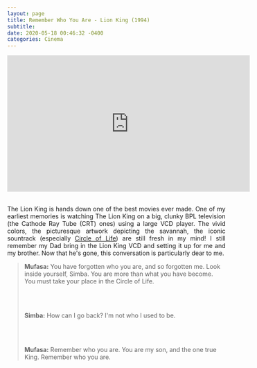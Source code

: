 ```yaml
---
layout: page
title: Remember Who You Are - Lion King (1994)
subtitle: 
date: 2020-05-18 00:46:32 -0400
categories: Cinema
---
```




<center>
<iframe width="560" height="315" src="https://www.youtube.com/embed/lQd22F5onyM" frameborder="0" allow="accelerometer; autoplay; encrypted-media; gyroscope; picture-in-picture" allowfullscreen></iframe>
</center>

<br> 

<p align="justify"> The Lion King is hands down one of the best movies ever made. One of my earliest memories is watching The Lion King on a big, clunky BPL television (the Cathode Ray Tube (CRT) ones) using a large VCD player. The vivid colors, the picturesque artwork depicting the savannah, the iconic sountrack (especially <a href="https://www.youtube.com/watch?v=GibiNy4d4gc">Circle of Life</a>) are still fresh in my mind! I still remember my Dad bring in the Lion King VCD and setting it up for me and my brother. Now that he's gone, this conversation is particularly dear to me. </p>


<blockquote>
<b>Mufasa:</b> You have forgotten who you are, and so forgotten me. Look inside yourself, Simba. You are more than what you have become. You must take your place in the Circle of Life.

<br> <br>

<b>Simba:</b> How can I go back? I'm not who I used to be.

<br> <br>

<b>Mufasa:</b> Remember who you are. You are my son, and the one true King. Remember who you are.

</blockquote>